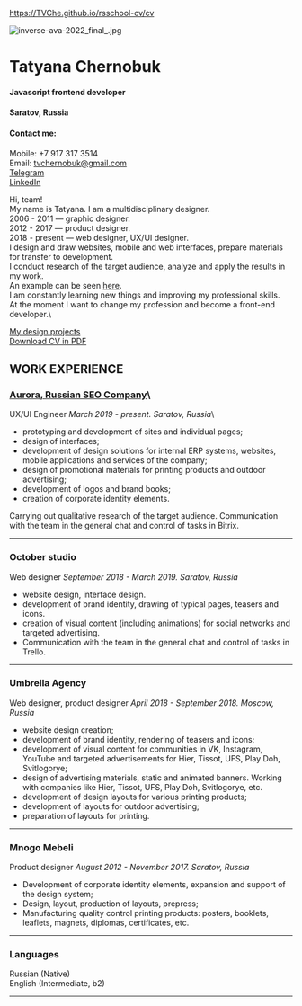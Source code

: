 https://TVChe.github.io/rsschool-cv/cv

![inverse-ava-2022_final_.jpg](https://drive.google.com/file/d/1Jt95wySJli9D7-z3UBSAtC74vkdP3OR8/view?usp=share_link)

# Tatyana Chernobuk
#### Javascript frontend developer

#### Saratov, Russia

#### Сontact me:
Mobile: +7 917 317 3514\
Email: tvchernobuk@gmail.com\
[Telegram](https://t.me/TatyanaChernobuk)\
[LinkedIn](https://www.linkedin.com/in/tatyanachernobuk)

Hi, team!\
My name is Tatyana. I am a multidisciplinary designer.\
2006 - 2011 — graphic designer.\
2012 - 2017 — product designer.\
2018 - present — web designer, UX/UI designer.\
I design and draw websites, mobile and web interfaces, prepare materials for transfer to development.\
I conduct research of the target audience, analyze and apply the results in my work.\
An example can be seen [here](https://immediate-scarecrow-92f.notion.site/Questionnaires-0a61d5bc1e6a40b68a491639ab333287).\
I am constantly learning new things and improving my professional skills.\
At the moment I want to change my profession and become a front-end developer.\

[My design projects](https://www.behance.net/tvchernobuk)\
[Download CV in PDF](https://drive.google.com/file/d/1gWHJjbiCgtkBLa0INsjRkn1gVjb8Y841/view?usp=share_link)

## WORK EXPERIENCE
### [Aurora, Russian SEO Company](https://www.seo-russia.com/)\
UX/UI Engineer
*March 2019 - present. Saratov, Russia*\

- prototyping and development of sites and individual pages;
- design of interfaces;
- development of design solutions for internal ERP systems, websites,
mobile applications and services of the company;
- design of promotional materials for printing products and outdoor advertising;
- development of logos and brand books;
- creation of corporate identity elements.

Carrying out qualitative research of the target audience.
Communication with the team in the general chat and control of tasks in Bitrix.

---

### October studio
Web designer
*September 2018 - March 2019. Saratov, Russia*

- website design, interface design.
- development of brand identity, drawing of typical pages, teasers and icons.
- creation of visual content (including animations) for social networks
and targeted advertising.
- Communication with the team in the general chat and control of tasks in Trello.

---

### Umbrella Agency
Web designer, product designer
*April 2018 - September 2018. Moscow, Russia*

- website design creation;
- development of brand identity, rendering of teasers and icons;
- development of visual content for communities in VK, Instagram, YouTube
and targeted advertisements for Hier, Tissot, UFS, Play Doh, Svitlogorye;
- design of advertising materials, static and animated banners.
Working with companies like Hier, Tissot, UFS, Play Doh, Svitlogorye, etc.
- development of design layouts for various printing products;
- development of layouts for outdoor advertising;
- preparation of layouts for printing.

---

### Mnogo Mebeli
Product designer
*August 2012 - November 2017. Saratov, Russia*

- Development of corporate identity elements, expansion and support of the design system;
- Design, layout, production of layouts, prepress;
- Manufacturing quality control printing products: posters, booklets, leaflets, magnets, diplomas, certificates, etc.

---

### Languages
Russian  (Native)\
English  (Intermediate, b2)

---

